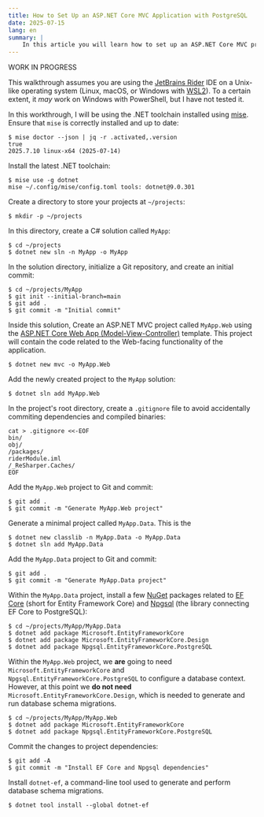```yaml
---
title: How to Set Up an ASP.NET Core MVC Application with PostgreSQL
date: 2025-07-15
lang: en
summary: |
    In this article you will learn how to set up an ASP.NET Core MVC project with a PostgreSQL database using Entity Framework Core and Npgsql.
---
```


WORK IN PROGRESS

This walkthrough assumes you are using the [JetBrains Rider](https://www.jetbrains.com/rider/) IDE on a Unix-like operating system (Linux, macOS, or Windows with [WSL2](https://learn.microsoft.com/en-us/windows/wsl/install)). To a certain extent, it _may_ work on Windows with PowerShell, but I have not tested it.

In this workthrough, I will be using the .NET toolchain installed using [mise](https://mise.jdx.dev/). Ensure that `mise` is correctly installed and up to date:

```shell
$ mise doctor --json | jq -r .activated,.version
true
2025.7.10 linux-x64 (2025-07-14)
```

Install the latest .NET toolchain:

```shell
$ mise use -g dotnet
mise ~/.config/mise/config.toml tools: dotnet@9.0.301
```

Create a directory to store your projects at `~/projects`:

```shell
$ mkdir -p ~/projects
```

In this directory, create a C# solution called `MyApp`:

```shell
$ cd ~/projects
$ dotnet new sln -n MyApp -o MyApp
```

In the solution directory, initialize a Git repository, and create an initial commit:

```shell
$ cd ~/projects/MyApp
$ git init --initial-branch=main
$ git add .
$ git commit -m "Initial commit"
```

Inside this solution, Create an ASP.NET MVC project called `MyApp.Web` using the [ASP.NET Core Web App (Model-View-Controller)](https://github.com/dotnet/aspnetcore/tree/main/src/ProjectTemplates/Web.ProjectTemplates/content/StarterWeb-CSharp) template. This project will contain the code related to the Web-facing functionality of the application.

```shell
$ dotnet new mvc -o MyApp.Web
```

Add the newly created project to the `MyApp` solution:

```shell
$ dotnet sln add MyApp.Web
```

In the project's root directory, create a `.gitignore` file to avoid accidentally commiting dependencies and compiled binaries:

```shell
cat > .gitignore <<-EOF
bin/
obj/
/packages/
riderModule.iml
/_ReSharper.Caches/
EOF
```

Add the `MyApp.Web` project to Git and commit:

```shell
$ git add .
$ git commit -m "Generate MyApp.Web project"
```

Generate a minimal project called `MyApp.Data`. This is the

```shell
$ dotnet new classlib -n MyApp.Data -o MyApp.Data
$ dotnet sln add MyApp.Data
```

Add the `MyApp.Data` project to Git and commit:

```shell
$ git add .
$ git commit -m "Generate MyApp.Data project"
```

Within the `MyApp.Data` project, install a few [NuGet](https://www.nuget.org/) packages related to [EF Core](https://learn.microsoft.com/en-us/ef/core/) (short for Entity Framework Core) and [Npgsql](https://www.npgsql.org/) (the library connecting EF Core to PostgreSQL):

```shell
$ cd ~/projects/MyApp/MyApp.Data
$ dotnet add package Microsoft.EntityFrameworkCore
$ dotnet add package Microsoft.EntityFrameworkCore.Design
$ dotnet add package Npgsql.EntityFrameworkCore.PostgreSQL
```

Within the `MyApp.Web` project, we **are** going to need `Microsoft.EntityFrameworkCore` and `Npgsql.EntityFrameworkCore.PostgreSQL` to configure a database context. However, at this point we **do not need** `Microsoft.EntityFrameworkCore.Design`, which is needed to generate and run database schema migrations.

```shell
$ cd ~/projects/MyApp/MyApp.Web
$ dotnet add package Microsoft.EntityFrameworkCore
$ dotnet add package Npgsql.EntityFrameworkCore.PostgreSQL
```

Commit the changes to project dependencies:

```shell
$ git add -A
$ git commit -m "Install EF Core and Npgsql dependencies"
```

Install `dotnet-ef`, a command-line tool used to generate and perform database schema migrations.

```shell
$ dotnet tool install --global dotnet-ef
```
